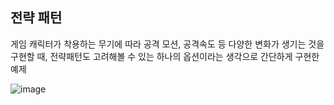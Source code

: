 ## 전략 패턴 ##

게임 캐릭터가 착용하는 무기에 따라 공격 모션, 공격속도 등 다양한 변화가 생기는 것을 구현할 때, 전략패턴도 고려해볼 수 있는 하나의 옵션이라는 생각으로 간단하게 구현한 예제

![image](https://github.com/sungwoon129/blog-code/assets/43958570/a242667b-6f36-4cf1-816b-40187161f644)

